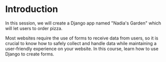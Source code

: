 # Introduction

In this session, we will create a Django app named "Nadia's Garden" which will let users to order pizza. 

Most websites require the use of forms to receive data from users, so it is crucial to know how to safely collect and handle data while maintaining a user-friendly experience on your website. In this course, learn how to use Django to create forms.


    
      
    
  







